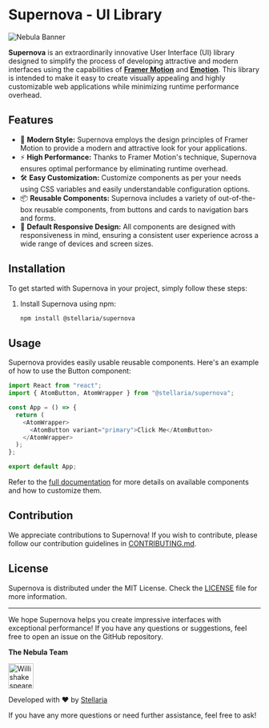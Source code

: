 
# Supernova - UI Library

![Nebula Banner](https://storage.googleapis.com/stackly-assets/stellaria/supernova/banner.png)

**Supernova** is an extraordinarily innovative User Interface (UI) library designed to simplify the process of developing attractive and modern interfaces using the capabilities of **[Framer Motion](https://www.framer.com/motion)** and **[Emotion](https://emotion.sh)**. This library is intended to make it easy to create visually appealing and highly customizable web applications while minimizing runtime performance overhead.

## Features

- 🎨 **Modern Style:** Supernova employs the design principles of Framer Motion to provide a modern and attractive look for your applications.
- ⚡ **High Performance:** Thanks to Framer Motion's technique, Supernova ensures optimal performance by eliminating runtime overhead.
- 🛠️ **Easy Customization:** Customize components as per your needs using CSS variables and easily understandable configuration options.
- 📦 **Reusable Components:** Supernova includes a variety of out-of-the-box reusable components, from buttons and cards to navigation bars and forms.
- 📱 **Default Responsive Design:** All components are designed with responsiveness in mind, ensuring a consistent user experience across a wide range of devices and screen sizes.

## Installation

To get started with Supernova in your project, simply follow these steps:

1. Install Supernova using npm:

   ```bash
   npm install @stellaria/supernova
   ```

## Usage

Supernova provides easily usable reusable components. Here's an example of how to use the Button component:

```javascript
import React from "react";
import { AtomButton, AtomWrapper } from "@stellaria/supernova";

const App = () => {
  return (
    <AtomWrapper>
      <AtomButton variant="primary">Click Me</AtomButton>
    </AtomWrapper>
  );
};

export default App;
```

Refer to the [full documentation](https://your-documentation-url.com) for more details on available components and how to customize them.

## Contribution

We appreciate contributions to Supernova! If you wish to contribute, please follow our contribution guidelines in [CONTRIBUTING.md](https://github.com/stellaria/Supernova/blob/main/CONTRIBUTING.md).

## License

Supernova is distributed under the MIT License. Check the [LICENSE](https://github.com/stellaria/Supernova/blob/main/LICENSE) file for more information.

---

We hope Supernova helps you create impressive interfaces with exceptional performance! If you have any questions or suggestions, feel free to open an issue on the GitHub repository.

**The Nebula Team**

<a href="https://github.com/WillishakespeareSKR13"><img src="https://avatars.githubusercontent.com/u/95162949?v=3" title="Willishakespeare" width="50" height="50"></a>

Developed with ❤️ by [Stellaria](https://stellaria.app)

If you have any more questions or need further assistance, feel free to ask!
